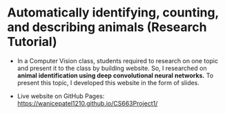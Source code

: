 # Automatically identifying, counting, and describing animals (Research Tutorial)

* In a Computer Vision class, students required to research on one topic and present it to the class by building website. So, I researched on **animal identification using deep convolutional neural networks.** To present this topic, I developed this website in the form of slides.

* Live website on GitHub Pages: https://wanicepatel1210.github.io/CS663Project1/
